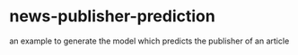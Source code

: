 # news-publisher-prediction
an example to generate the model which predicts the publisher of an article
